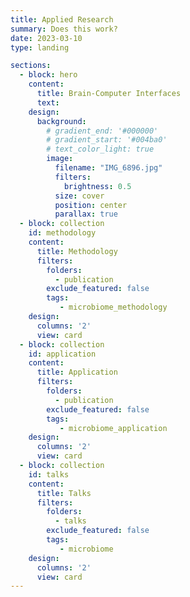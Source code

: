```yaml
---
title: Applied Research
summary: Does this work?
date: 2023-03-10
type: landing

sections: 
  - block: hero
    content:
      title: Brain-Computer Interfaces
      text: 
    design:
      background:
        # gradient_end: '#000000'
        # gradient_start: '#004ba0'
        # text_color_light: true
        image: 
          filename: "IMG_6896.jpg"
          filters:
            brightness: 0.5
          size: cover
          position: center
          parallax: true
  - block: collection
    id: methodology
    content:
      title: Methodology
      filters:
        folders: 
          - publication
        exclude_featured: false
        tags: 
           - microbiome_methodology
    design:
      columns: '2'
      view: card
  - block: collection
    id: application
    content:
      title: Application
      filters:
        folders: 
          - publication
        exclude_featured: false
        tags: 
           - microbiome_application
    design:
      columns: '2'
      view: card
  - block: collection
    id: talks
    content:
      title: Talks
      filters:
        folders: 
          - talks
        exclude_featured: false
        tags: 
           - microbiome
    design:
      columns: '2'
      view: card
---
```


